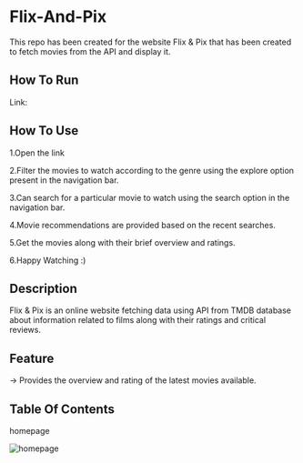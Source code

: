 # Flix-And-Pix
This repo has been created for the website Flix & Pix that has been created to fetch movies from the API and display it.

## How To Run
Link:

## How To Use
1.Open the link

2.Filter the movies to watch according to the genre using the explore option present in the navigation bar.

3.Can search for a particular movie to watch using the search option in the navigation bar.

4.Movie recommendations are provided based on the recent searches.

5.Get the movies along with their brief overview and ratings.

6.Happy Watching :)


##  Description
Flix & Pix is an online website fetching data using API from TMDB database about information related to films along with their ratings and critical reviews.

## Feature
-> Provides the overview and rating of the latest movies available.


## Table Of Contents

homepage


![homepage](https://user-images.githubusercontent.com/102277141/213107285-4f9b0c49-9ed5-40ee-890e-a578d49f97e3.jpeg)






